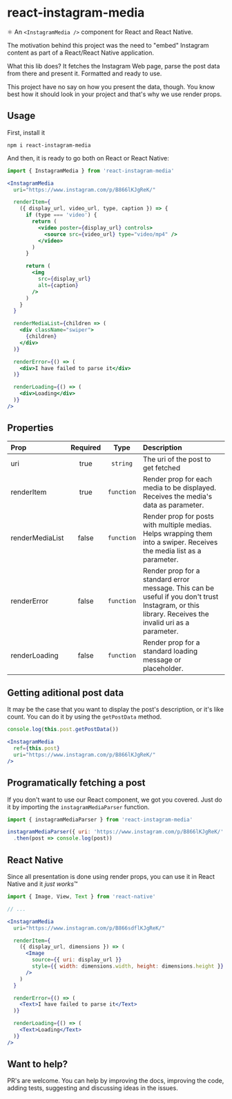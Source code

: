 # react-instagram-media
⚛️ An `<InstagramMedia />` component for React and React Native.

The motivation behind this project was the need to "embed" Instagram content as part of a React/React Native application.

What this lib does? It fetches the Instagram Web page, parse the post data from there and present it. Formatted and ready to use.

This project have no say on how you present the data, though. You know best how it should look in your project and that's why we use render props.

## Usage

First, install it

`npm i react-instagram-media`

And then, it is ready to go both on React or React Native:

```jsx
import { InstagramMedia } from 'react-instagram-media'

<InstagramMedia
  uri="https://www.instagram.com/p/B866lKJgReK/"

  renderItem={
    ({ display_url, video_url, type, caption }) => {
      if (type === 'video') {
        return (
          <video poster={display_url} controls>
            <source src={video_url} type="video/mp4" />
          </video>
        )
      }

      return (
        <img
          src={display_url}
          alt={caption}
        />
      )
    }
  }

  renderMediaList={children => (
    <div className="swiper">
      {children}
    </div>
  )}

  renderError={() => (
    <div>I have failed to parse it</div>
  )}

  renderLoading={() => (
    <div>Loading</div>
  )}
/>
```

## Properties

| Prop           |     Required     |   Type   | Description                                                                                                 |
| :------------- | :-------------: | :------: | :---------------------------------------------------------------------------------------------------------- |
| uri             |      true       |  `string`    | The uri of the post to get fetched  |
| renderItem      |      true       |  `function`  | Render prop for each media to be displayed. Receives the media's data as parameter.|
| renderMediaList |     false       | `function`   | Render prop for posts with multiple medias. Helps wrapping them into a swiper. Receives the media list as a parameter. |
| renderError   |      false      |  `function`  | Render prop for a standard error message. This can be useful if you don't trust Instagram, or this library. Receives the invalid uri as a parameter. |
| renderLoading       |      false      |  `function`  | Render prop for a standard loading message or placeholder. |

## Getting aditional post data

It may be the case that you want to display the post's description, or it's like count. You can do it by using the `getPostData` method.

```jsx
console.log(this.post.getPostData())

<InstagramMedia
  ref={this.post}
  uri="https://www.instagram.com/p/B866lKJgReK/"
/>
```

## Programatically fetching a post

If you don't want to use our React component, we got you covered. Just do it by importing the `instagramMediaParser` function.

```js
import { instagramMediaParser } from 'react-instagram-media'

instagramMediaParser({ uri: 'https://www.instagram.com/p/B866lKJgReK/' })
  .then(post => console.log(post))
```

## React Native

Since all presentation is done using render props, you can use it in React Native and it *just works*™

```jsx
import { Image, View, Text } from 'react-native'

// ...

<InstagramMedia
  uri="https://www.instagram.com/p/B866sdflKJgReK/"

  renderItem={
    ({ display_url, dimensions }) => (
      <Image
        source={{ uri: display_url }}
        style={{ width: dimensions.width, height: dimensions.height }}
      />
    )
  }

  renderError={() => (
    <Text>I have failed to parse it</Text>
  )}

  renderLoading={() => (
    <Text>Loading</Text>
  )}
/>
```

## Want to help?

PR's are welcome. You can help by improving the docs, improving the code, adding tests, suggesting and discussing ideas in the issues.
